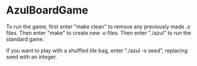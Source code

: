 # AzulBoardGame

To run the game, first enter "make clean" to remove any previously made .o files.
Then enter "make" to create new .o files.
Then enter "./azul" to run the standard game.

If you want to play with a shuffled tile bag, enter "./azul -s seed", replacing seed with an integer.
